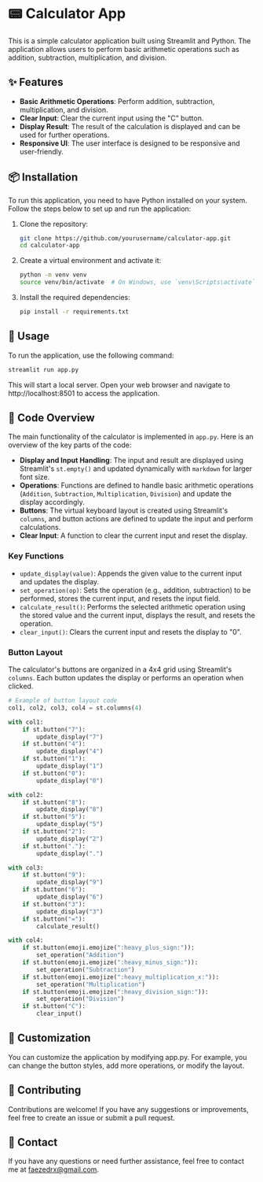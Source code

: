 # 📟 Calculator App

This is a simple calculator application built using Streamlit and Python. The application allows users to perform basic arithmetic operations such as addition, subtraction, multiplication, and division.

## ✨ Features

- **Basic Arithmetic Operations**: Perform addition, subtraction, multiplication, and division.
- **Clear Input**: Clear the current input using the "C" button.
- **Display Result**: The result of the calculation is displayed and can be used for further operations.
- **Responsive UI**: The user interface is designed to be responsive and user-friendly.

## 📦 Installation

To run this application, you need to have Python installed on your system. Follow the steps below to set up and run the application:

1. Clone the repository:

    ```bash
    git clone https://github.com/yourusername/calculator-app.git
    cd calculator-app
    ```

2. Create a virtual environment and activate it:

    ```bash
    python -m venv venv
    source venv/bin/activate  # On Windows, use `venv\Scripts\activate`
    ```

3. Install the required dependencies:

    ```bash
    pip install -r requirements.txt
    ```

## 🚀 Usage

To run the application, use the following command:

```bash
streamlit run app.py
```
This will start a local server. Open your web browser and navigate to http://localhost:8501 to access the application.

## 📝 Code Overview

The main functionality of the calculator is implemented in `app.py`. Here is an overview of the key parts of the code:

- **Display and Input Handling**: The input and result are displayed using Streamlit's `st.empty()` and updated dynamically with `markdown` for larger font size.
- **Operations**: Functions are defined to handle basic arithmetic operations (`Addition`, `Subtraction`, `Multiplication`, `Division`) and update the display accordingly.
- **Buttons**: The virtual keyboard layout is created using Streamlit's `columns`, and button actions are defined to update the input and perform calculations.
- **Clear Input**: A function to clear the current input and reset the display.

### Key Functions

- `update_display(value)`: Appends the given value to the current input and updates the display.
- `set_operation(op)`: Sets the operation (e.g., addition, subtraction) to be performed, stores the current input, and resets the input field.
- `calculate_result()`: Performs the selected arithmetic operation using the stored value and the current input, displays the result, and resets the operation.
- `clear_input()`: Clears the current input and resets the display to "0".

### Button Layout

The calculator's buttons are organized in a 4x4 grid using Streamlit's `columns`. Each button updates the display or performs an operation when clicked.

```python
# Example of button layout code
col1, col2, col3, col4 = st.columns(4)

with col1:
    if st.button("7"):
        update_display("7")
    if st.button("4"):
        update_display("4")
    if st.button("1"):
        update_display("1")
    if st.button("0"):
        update_display("0")

with col2:
    if st.button("8"):
        update_display("8")
    if st.button("5"):
        update_display("5")
    if st.button("2"):
        update_display("2")
    if st.button("."):
        update_display(".")

with col3:
    if st.button("9"):
        update_display("9")
    if st.button("6"):
        update_display("6")
    if st.button("3"):
        update_display("3")
    if st.button("="):
        calculate_result()

with col4:
    if st.button(emoji.emojize(":heavy_plus_sign:")):
        set_operation("Addition")
    if st.button(emoji.emojize(":heavy_minus_sign:")):
        set_operation("Subtraction")
    if st.button(emoji.emojize(":heavy_multiplication_x:")):
        set_operation("Multiplication")
    if st.button(emoji.emojize(":heavy_division_sign:")):
        set_operation("Division")
    if st.button("C"):
        clear_input()
```

## 🎨 Customization

You can customize the application by modifying app.py. For example, you can change the button styles, add more operations, or modify the layout.

## 🤝 Contributing

Contributions are welcome! If you have any suggestions or improvements, feel free to create an issue or submit a pull request.

## 📧 Contact
If you have any questions or need further assistance, feel free to contact me at faezedrx@gmail.com.
